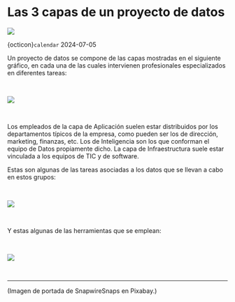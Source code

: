 # Las 3 capas de un proyecto de datos
![](img/man-597178_1920.jpg)

{octicon}`calendar` 2024-07-05

Un proyecto de datos se compone de las capas mostradas en el siguiente gráfico, en cada una de las cuales intervienen profesionales especializados en diferentes tareas:

&nbsp;

![](img/3-capas.png)

&nbsp;

Los empleados de la capa de Aplicación suelen estar distribuidos por los departamentos típicos de la empresa, como pueden ser los de dirección, marketing, finanzas, etc. Los de Inteligencia son los que conforman el equipo de Datos propiamente dicho. La capa de Infraestructura suele estar vinculada a los equipos de TIC y de software.

Estas son algunas de las tareas asociadas a los datos que se llevan a cabo en estos grupos:

&nbsp;

![](img/3-capas-new.png)

&nbsp;

Y estas algunas de las herramientas que se emplean:

&nbsp;

![](img/3-capas-new2-1-1.png)

&nbsp;

---
(Imagen de portada de SnapwireSnaps en Pixabay.)